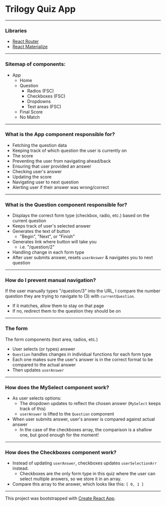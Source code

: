 

# Trilogy Quiz App


---


### Libraries
- [React Router](https://reacttraining.com/react-router/web)
- [React Materialize](https://react-materialize.github.io/)


---


### Sitemap of components:

- App
  - Home
  - Question
    - Radios (FSC)
    - Checkboxes (FSC)
    - Dropdowns
    - Text areas (FSC)
  - Final Score  
  - No Match


---


### What is the App component responsible for?

- Fetching the question data
- Keeping track of which question the user is currently on
- The score
- Preventing the user from navigating ahead/back
- Ensuring that user provided an answer  
- Checking user's answer
- Updating the score
- Navigating user to next question
- Alerting user if their answer was wrong/correct


---


### What is the Question component responsible for?

- Displays the correct form type (checkbox, radio, etc.) based on the current question
- Keeps track of user's selected answer
- Generates the text of button
  - "Begin", "Next", or "Finish"
- Generates link where button will take you
  - i.e. "/question/2"
- Handling change in each form type
- After user submits answer, resets `userAnswer` & navigates you to next question


---


### How do I prevent manual navigation?
If the user manually types "/question/3" into the URL, I compare the number question they are trying to navigate to (3) with `currentQuestion`.

- If it matches, allow them to stay on that page
- If no, redirect them to the question they should be on


---


### The form

The form components (text area, radios, etc.)

- User selects (or types) answer
- `Question` handles changes in individual functions for each form type
- Each one makes sure the user's answer is in the correct format to be compared to the actual answer  
- Then updates `userAnswer`


---


### How does the MySelect component work?

- As user selects options:
  - The dropdown updates to reflect the chosen answer (`MySelect` keeps track of this)
  - `userAnswer` is lifted to the `Question` component
- When user submits answer, user's answer is compared against actual answer
    - In the case of the checkboxes array, the comparison is a shallow one, but good enough for the moment!

---


### How does the Checkboxes component work?

- Instead of updating `userAnswer`, checkboxes updates `userSelectionArr` instead.
  - Checkboxes are the only form type in this quiz where the user can select multiple answers, so we store it in an array.
- Compare this array to the answer, which looks like this: `[ 0, 1 ]`







---


This project was bootstrapped with [Create React App](https://github.com/facebookincubator/create-react-app).
